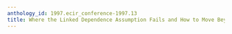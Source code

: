 ```yaml
---
anthology_id: 1997.ecir_conference-1997.13
title: Where the Linked Dependence Assumption Fails and How to Move Beyond It
---
```

